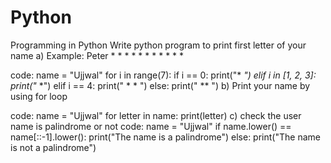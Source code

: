# Python
Programming in Python
Write python program to print first letter of your name 
a) Example: Peter
               *      *
               *             *
               *              *
               *      *
               *
               *
               *

  code:
  name = "Ujjwal"
for i in range(7):
    if i == 0:
        print("*    *")
    elif i in [1, 2, 3]:
        print("*    *")
    elif i == 4:
        print(" *  * ")
else:
    print("  **  ")
b) Print your name by using for loop

code:
name = "Ujjwal"
for letter in name:
    print(letter)
c) check the user name is palindrome or not
code:
name = "Ujjwal"
if name.lower() == name[::-1].lower():
    print("The name is a palindrome")
else:
    print("The name is not a palindrome")
